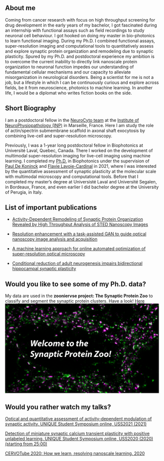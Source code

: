 

## About me

Coming from cancer research with focus on high throughput screening for drug development in the early years of my bachelor, I got fascinated during an internship with functional assays such as field recordings to study neuronal cell behaviour. I got hooked on doing my master in bio-photonics to learn functional imaging. During my Ph.D. I combined functional assays, super-resolution imaging and computational tools to quantitatively assess and explore synaptic protein organization and remodeling due to synaptic plasticity. Spured by my Ph.D. and postdoctoral experience my ambition is to overcome the current inability to directly link nanoscale protein organization to neuronal function impedes our understanding of fundamental cellular mechanisms and our capacity to alleviate misorganization in neurological disorders. 
Being a scientist for me is not a job, but a lifestyle in which I can be continuously curious and explore across fields, be it from neuroscience, photonics to machine learning. In another life, I would be a diplomat who writes fiction books on the side.

## Short Biography

I am a postdoctoral fellow in the [NeuroCyto team](https://www.neurocytolab.org/) at the [Institute of NeuroPhysiopathology (INP)](https://inp.univ-amu.fr/) in Marseille, France. Here I am study the role of actin/spectrin submembrane scaffold in axonal shaft exocytosis by combining live-cell and super-resolution microscopy.

Previously, I was a 1-year long postdoctoral fellow in Biophotonics at Université Laval, Quebec, Canada. There I worked on the development of multimodal super-resolution imaging for live-cell imaging using machine learning. I completed my [Ph.D.](https://corpus.ulaval.ca/entities/publication/a2ca4392-b46e-42ac-9b85-fdfeeb87737a) in Biophotonics under the supervision of [Paul De Koninck](https://greenspine.ca/) and [Flavie Lavoie-Cardinal](https://www.flc-lab.com/) in 2021, where I was interested by the quantitative assessment of synaptic plasticity at the molecular scale with multimodal microscopy and computational tools. Before that I completed my master’s degree at Universisté Laval and Université Segalen, in Bordeaux, France, and even earlier I did bachelor degree at the University of Perugia, in Italy.


## List of important publications

- [Activity-Dependent Remodeling of Synaptic Protein Organization Revealed by High Throughput Analysis of STED Nanoscopy Images](https://www.frontiersin.org/articles/10.3389/fncir.2020.00057/full#h5)

- [Resolution enhancement with a task-assisted GAN to guide optical nanoscopy image analysis and acquisition](https://www.nature.com/articles/s42256-023-00689-3)

- [A machine learning approach for online automated optimization of super-resolution optical microscopy](https://www.nature.com/articles/s41467-018-07668-y)

- [Conditional reduction of adult neurogenesis impairs bidirectional hippocampal synaptic plasticity](https://www.pnas.org/doi/abs/10.1073/pnas.1016928108?url_ver=Z39.88-2003&rfr_id=ori%3Arid%3Acrossref.org&rfr_dat=cr_pub++0pubmed)

## Would you like to see some of my Ph.D. data?

My data are used in the  **zooniervse project: The Synaptic Protein Zoo** to classify and segment the synaptic protein clusters.
Have a look! [Here](https://www.zooniverse.org/projects/reber199/synaptic-protein-zoo)
![Welcome to the Synaptic Protein Zoo!](img/Zooniverse_Ad.png)


## Would you rather watch my talks?
[Optical and quantitative assessment of activity-dependent modulation of synaptic activity. UNIQUE Student Symposium online, USS2021 (2021)](https://www.youtube.com/watch?v=GW4bK8nY2Go&list=UUOoOsSZfudHl5vcUnCE3jrA&index=15)

[Detection of miniature synaptic calcium transient plasticity with positive unlabeled learning. UNIQUE Student Symposium online, USS2020 (2020) (starting from 25:00)](https://www.youtube.com/watch?v=_8nqyC4UUqo&t=1852s)

[CERVOTube 2020: How we learn, resolving nanoscale learning. 2020](https://www.youtube.com/watch?v=2O50ttUVgxg)





<!-- You can use the [editor on GitHub](https://github.com/wiesnertheresa/wiesnertheresa.github.io/edit/main/README.md) to maintain and preview the content for your website in Markdown files.

Whenever you commit to this repository, GitHub Pages will run [Jekyll](https://jekyllrb.com/) to rebuild the pages in your site, from the content in your Markdown files. -->

<!-- ### Markdown

Markdown is a lightweight and easy-to-use syntax for styling your writing. It includes conventions for

```markdown
Syntax highlighted code block

# Header 1
## Header 2
### Header 3

- Bulleted
- List

1. Numbered
2. List

**Bold** and _Italic_ and `Code` text

[Link](url) and ![Image](src)
```

For more details see [Basic writing and formatting syntax](https://docs.github.com/en/github/writing-on-github/getting-started-with-writing-and-formatting-on-github/basic-writing-and-formatting-syntax). -->
<!-- 
### Jekyll Themes

Your Pages site will use the layout and styles from the Jekyll theme you have selected in your [repository settings](https://github.com/wiesnertheresa/wiesnertheresa.github.io/settings/pages). The name of this theme is saved in the Jekyll `_config.yml` configuration file.

### Support or Contact

Having trouble with Pages? Check out our [documentation](https://docs.github.com/categories/github-pages-basics/) or [contact support](https://support.github.com/contact) and we’ll help you sort it out.
 --> 
